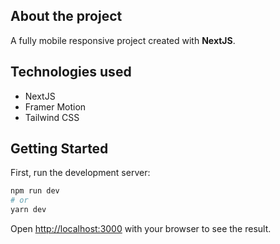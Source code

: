 ## **About the project**
A fully mobile responsive project created with **NextJS**.

## Technologies used
* NextJS
* Framer Motion
* Tailwind CSS


## Getting Started

First, run the development server:

```bash
npm run dev
# or
yarn dev
```

Open [http://localhost:3000](http://localhost:3000) with your browser to see the result.

